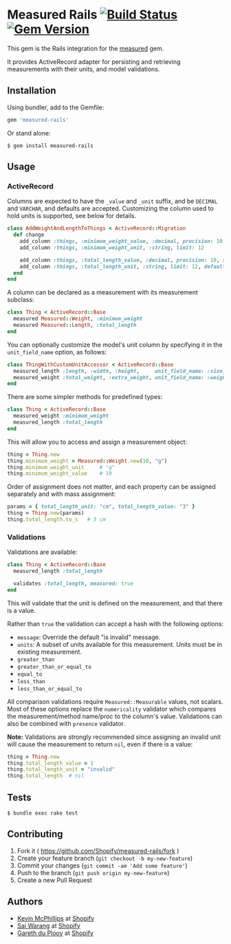 # Measured Rails [![Build Status](https://travis-ci.org/Shopify/measured-rails.svg)](https://travis-ci.org/Shopify/measured-rails) [![Gem Version](https://badge.fury.io/rb/measured-rails.svg)](http://badge.fury.io/rb/measured-rails)

This gem is the Rails integration for the [measured](https://github.com/Shopify/measured) gem.

It provides ActiveRecord adapter for persisting and retrieving measurements with their units, and model validations.

## Installation

Using bundler, add to the Gemfile:

```ruby
gem 'measured-rails'
```

Or stand alone:

    $ gem install measured-rails

## Usage

### ActiveRecord

Columns are expected to have the `_value` and `_unit` suffix, and be `DECIMAL` and `VARCHAR`, and defaults are accepted. Customizing the column used to hold units is supported, see below for details.

```ruby
class AddWeightAndLengthToThings < ActiveRecord::Migration
  def change
    add_column :things, :minimum_weight_value, :decimal, precision: 10, scale: 2
    add_column :things, :minimum_weight_unit, :string, limit: 12

    add_column :things, :total_length_value, :decimal, precision: 10, scale: 2, default: 0
    add_column :things, :total_length_unit, :string, limit: 12, default: "cm"
  end
end
```

A column can be declared as a measurement with its measurement subclass:

```ruby
class Thing < ActiveRecord::Base
  measured Measured::Weight, :minimum_weight
  measured Measured::Length, :total_length
end
```

You can optionally customize the model's unit column by specifying it in the `unit_field_name` option, as follows:

```ruby
class ThingWithCustomUnitAccessor < ActiveRecord::Base
  measured_length :length, :width, :height,     unit_field_name: :size_unit
  measured_weight :total_weight, :extra_weight, unit_field_name: :weight_unit
end
```

There are some simpler methods for predefined types:

```ruby
class Thing < ActiveRecord::Base
  measured_weight :minimum_weight
  measured_length :total_length
end
```

This will allow you to access and assign a measurement object:

```ruby
thing = Thing.new
thing.minimum_weight = Measured::Weight.new(10, "g")
thing.minimum_weight_unit     # "g"
thing.minimum_weight_value    # 10
```

Order of assignment does not matter, and each property can be assigned separately and with mass assignment:

```ruby
params = { total_length_unit: "cm", total_length_value: "3" }
thing = Thing.new(params)
thing.total_length.to_s   # 3 cm
```

### Validations

Validations are available:

```ruby
class Thing < ActiveRecord::Base
  measured_length :total_length

  validates :total_length, measured: true
end
```

This will validate that the unit is defined on the measurement, and that there is a value.

Rather than `true` the validation can accept a hash with the following options:

* `message`: Override the default "is invalid" message.
* `units`: A subset of units available for this measurement. Units must be in existing measurement.
* `greater_than`
* `greater_than_or_equal_to`
* `equal_to`
* `less_than`
* `less_than_or_equal_to`

All comparison validations require `Measured::Measurable` values, not scalars. Most of these options replace the `numericality` validator which compares the measurement/method name/proc to the column's value. Validations can also be combined with `presence` validator.

**Note:** Validations are strongly recommended since assigning an invalid unit will cause the measurement to return `nil`, even if there is a value:

```ruby
thing = Thing.new
thing.total_length_value = 1
thing.total_length_unit = "invalid"
thing.total_length  # nil
```

## Tests

```
$ bundle exec rake test
```

## Contributing

1. Fork it ( https://github.com/Shopify/measured-rails/fork )
2. Create your feature branch (`git checkout -b my-new-feature`)
3. Commit your changes (`git commit -am 'Add some feature'`)
4. Push to the branch (`git push origin my-new-feature`)
5. Create a new Pull Request

## Authors

* [Kevin McPhillips](https://github.com/kmcphillips) at [Shopify](http://shopify.com/careers)
* [Sai Warang](https://github.com/cyprusad) at [Shopify](http://shopify.com/careers)
* [Gareth du Plooy](https://github.com/garethson) at [Shopify](http://shopify.com/careers)
